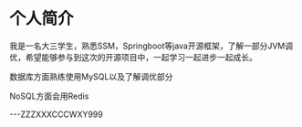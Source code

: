 # 个人简介

我是一名大三学生，熟悉SSM，Springboot等java开源框架，了解一部分JVM调优，希望能够参与到这次的开源项目中，一起学习一起进步一起成长。

数据库方面熟练使用MySQL以及了解调优部分

NoSQL方面会用Redis

---ZZZXXXCCCWXY999